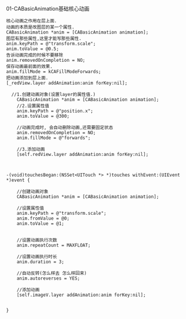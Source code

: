 01-CABasicAnimation基础核心动画 
	
	核心动画之作用在层上面.
	动画的本质是改图层的某一个属性.
	CABasicAnimation *anim = [CABasicAnimation animation];
	图层有那些属性,这里才能写那些属性.
	anim.keyPath = @"transform.scale";
	anim.toValue = @0.5;
	告诉动画完成的时候不要移除
	anim.removedOnCompletion = NO;
	保存动画最前面的效果.
	anim.fillMode = kCAFillModeForwards;
	把动画添加到层上面.
	[_redView.layer addAnimation:anim forKey:nil];
```
  //1.创建动画对象(设置layer的属性值.)
    CABasicAnimation *anim = [CABasicAnimation animation];
    //2.设置属性值
    anim.keyPath = @"position.x";
    anim.toValue = @300;
    
    //动画完成时, 会自动删除动画,还需要固定状态
    anim.removedOnCompletion = NO;
    anim.fillMode = @"forwards";
    
    //3.添加动画
    [self.redView.layer addAnimation:anim forKey:nil];
```

```


-(void)touchesBegan:(NSSet<UITouch *> *)touches withEvent:(UIEvent *)event {
    
    //创建动画对象
    CABasicAnimation *anim = [CABasicAnimation animation];
    
    //设置属性值
    anim.keyPath = @"transform.scale";
    anim.fromValue = @0;
    anim.toValue = @1;
    

    //设置动画执行次数
    anim.repeatCount = MAXFLOAT;
    
    //设置动画执行时长
    anim.duration = 3;
    
    //自动反转(怎么样去 怎么样回来)
    anim.autoreverses = YES;
    
    //添加动画
    [self.imageV.layer addAnimation:anim forKey:nil];
    
    
}
```